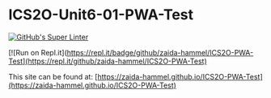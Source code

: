 # ICS2O-Unit6-01-PWA-Test
[![GitHub's Super Linter](https://github.com/zaida-hammel/ICS2O-PWA-Test/workflows/GitHub's%20Super%20Linter/badge.svg)](https://github.com/zaida-hammel/ICS2O-PWA-Test/actions)



[![Run on Repl.it](https://repl.it/badge/github/zaida-hammel/ICS2O-PWA-Test](https://repl.it/github/zaida-hammel/ICS2O-PWA-Test)

This site can be found at: [https://zaida-hammel.github.io/ICS2O-PWA-Test](https://zaida-hammel.github.io/ICS2O-PWA-Test)
